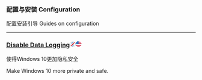 ### 配置与安装   Configuration

配置安装引导   Guides on configuration

---

### [Disable Data Logging](https://www.reddit.com/r/Windows10/comments/3f38ed/guide_how_to_disable_data_logging_in_w10)![](/assets/图片2.png)![](/assets/united-states.png)

使得Windows 10更加隐私安全

Make Windows 10 more private and safe.

